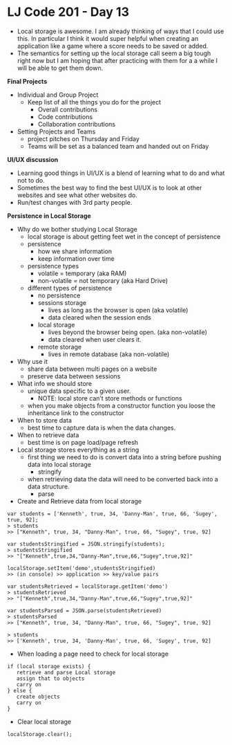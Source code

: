 # LJ Code 201 - Day 13
- Local storage is awesome. I am already thinking of ways that I could use this. In particular I think it would super helpful when creating an application like a game where a score needs to be saved or added.
- The semantics for setting up the local storage call seem a big tough right now but I am hoping that after practicing with them for a a while I will be able to get them down.

**Final Projects**
- Individual and Group Project
    - Keep list of all the things you do for the project
        - Overall contributions
        - Code contributions
        - Collaboration contributions
- Setting Projects and Teams
    - project pitches on Thursday and Friday
    - Teams will be set as a balanced team and handed out on Friday

**UI/UX discussion**
- Learning good things in UI/UX is a blend of learning what to do and what not to do.
- Sometimes the best way to find the best UI/UX is to look at other websites and see what other websites do.
- Run/test changes with 3rd party people.

**Persistence in Local Storage**
- Why do we bother studying Local Storage
    - local storage is about getting feet wet in the concept of persistence
    - persistence
        - how we share information
        - keep information over time
    - persistence types
        - volatile = temporary (aka RAM)
        - non-volatile = not temporary (aka Hard Drive)
    - different types of persistence
        - no persistence
        - sessions storage
            - lives as long as the browser is open (aka volatile)
            - data cleared when the session ends
        - local storage
            - lives beyond the browser being open. (aka non-volatile)
            - data cleared when user clears it.
        - remote storage
            - lives in remote database (aka non-volatile)
- Why use it
    - share data between multi pages on a website
    - preserve data between sessions
- What info we should store
    - unique data specific to a given user.
        - NOTE: local store can’t store methods or functions
    - when you make objects from a constructor function you loose the inheritance link to the constructor
- When to store data
    - best time to capture data is when the data changes.
- When to retrieve data
    - best time is on page load/page refresh
- Local storage stores everything as a string
    - first thing we need to do is convert data into a string before pushing data into local storage
        - stringify
    - when retrieving data the data will need to be converted back into a data structure.
        - parse
- Create and Retrieve data from local storage

```
var students = ['Kenneth', true, 34, 'Danny-Man', true, 66, 'Sugey', true, 92];
> students
>> ["Kenneth", true, 34, "Danny-Man", true, 66, "Sugey", true, 92]

var studentsStringified = JSON.stringify(students);
> studentsStringified
>> "["Kenneth",true,34,"Danny-Man",true,66,"Sugey",true,92]"

localStorage.setItem('demo',studentsStringified)
>> (in console) >> application >> key/value pairs

var studentsRetrieved = localStorage.getItem('demo')
> studentsRetrieved
>> "["Kenneth",true,34,"Danny-Man",true,66,"Sugey",true,92]"

var studentsParsed = JSON.parse(studentsRetrieved)
> studentsParsed
>> ["Kenneth", true, 34, "Danny-Man", true, 66, "Sugey", true, 92]

> students
>> ['Kenneth', true, 34, 'Danny-Man', true, 66, 'Sugey', true, 92]
 ```

 - When loading a page need to check for local storage

```
if (local storage exists) {
   retrieve and parse Local storage
   assign that to objects
   carry on
} else {
   create objects
   carry on
}
```

- Clear local storage

```
localStorage.clear();
```
